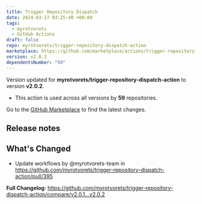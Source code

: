 ```yaml
---
title: Trigger Repository Dispatch
date: 2024-03-27 03:25:40 +00:00
tags:
  - myrotvorets
  - GitHub Actions
draft: false
repo: myrotvorets/trigger-repository-dispatch-action
marketplace: https://github.com/marketplace/actions/trigger-repository-dispatch
version: v2.0.2
dependentsNumber: "59"
---
```



Version updated for **myrotvorets/trigger-repository-dispatch-action** to version **v2.0.2**.
- This action is used across all versions by **59** repositories.

Go to the [GitHub Marketplace](https://github.com/marketplace/actions/trigger-repository-dispatch) to find the latest changes.

## Release notes

## What's Changed
* Update workflows by @myrotvorets-team in https://github.com/myrotvorets/trigger-repository-dispatch-action/pull/395


**Full Changelog**: https://github.com/myrotvorets/trigger-repository-dispatch-action/compare/v2.0.1...v2.0.2
